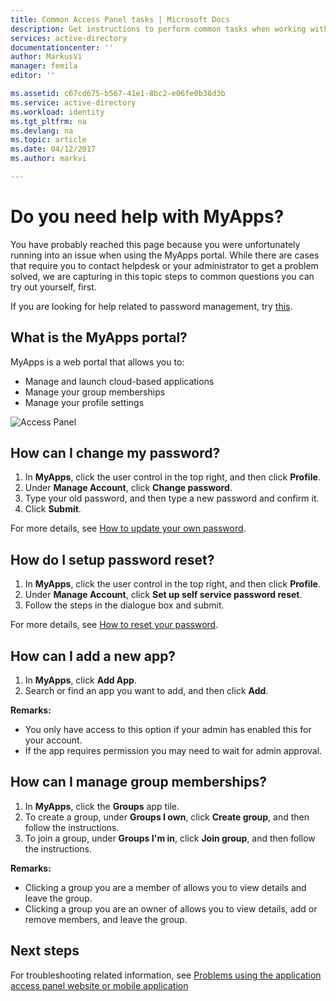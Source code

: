 ```yaml
---
title: Common Access Panel tasks | Microsoft Docs
description: Get instructions to perform common tasks when working with the access panel.
services: active-directory
documentationcenter: ''
author: MarkusVi
manager: femila
editor: ''

ms.assetid: c67cd675-b567-41e1-8bc2-e06fe0b38d3b
ms.service: active-directory
ms.workload: identity
ms.tgt_pltfrm: na
ms.devlang: na
ms.topic: article
ms.date: 04/12/2017
ms.author: markvi

---
```

# Do you need help with MyApps?

You have probably reached this page because you were unfortunately running into an issue when using the MyApps portal. While there are cases that require you to contact helpdesk or your administrator to get a problem solved, we are capturing in this topic steps to common questions you can try out yourself, first.

If you are looking for help related to password management, try [this](active-directory-passwords-update-your-own-password.md#reset-my-password).


## What is the MyApps portal?


MyApps is a web portal that allows you to:

- Manage and launch cloud-based applications
- Manage your group memberships
- Manage your profile settings

![Access Panel][1]




## How can I change my password?

1.	In **MyApps**, click the user control in the top right, and then click **Profile**.
2.	Under **Manage Account**, click **Change password**.
3.	Type your old password, and then type a new password and confirm it.
4.	Click **Submit**.

For more details, see [How to update your own password](active-directory-passwords-update-your-own-password.md#reset-my-password).


## How do I setup password reset?

1.	In **MyApps**, click the user control in the top right, and then click **Profile**.
2.	Under **Manage Account**, click **Set up self service password reset**.
3.	Follow the steps in the dialogue box and submit.

For more details, see [How to reset your password](active-directory-passwords-update-your-own-password.md#reset-my-password).


## How can I add a new app?

1.	In **MyApps**, click **Add App**.
2.	Search or find an app you want to add, and then click **Add**.

**Remarks:**

- You only have access to this option if your admin has enabled this for your account.
- If the app requires permission you may need to wait for admin approval.



## How can I manage group memberships?

1.	In **MyApps**, click the **Groups** app tile.
2.	To create a group, under **Groups I own**, click **Create group**, and then follow the instructions.
3.	To join a group, under **Groups I'm in**, click **Join group**, and then follow the instructions.

**Remarks:**

- Clicking a group you are a member of allows you to view details and leave the group.
- Clicking a group you are an owner of allows you to view details, add or remove members, and leave the group.

## Next steps

For troubleshooting related information, see [Problems using the application access panel website or mobile application](active-directory-application-access-panel-content-map.md)

<!--Image references-->
[1]: ./media/active-directory-saas-access-panel-user-help/01.png
